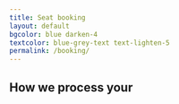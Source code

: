```yaml
---
title: Seat booking
layout: default
bgcolor: blue darken-4
textcolor: blue-grey-text text-lighten-5
permalink: /booking/
---
```



## How we process your 
